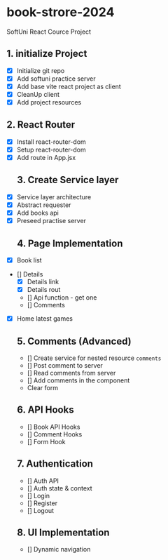 # book-strore-2024
SoftUni React Cource Project

## 1. initialize Project
- [x] Initialize git repo
- [x] Add softuni practice server
- [x] Add base vite react project as client
- [x] CleanUp client
- [x] Add project resources
## 2. React Router
- [x] Install react-router-dom
- [x] Setup react-router-dom
- [x] Add route in App.jsx
  ## 3. Create Service layer
- [x] Service layer architecture
- [x] Abstract requester
- [x] Add books api
- [x] Preseed practise server
  ## 4. Page Implementation
- [x] Book list
- [] Details
  - [x] Details link
  - [x] Details rout
  - [] Api function - get one
  - [] Comments
- [x] Home latest games
  ## 5. Comments (Advanced)
  - [] Create service for nested resource `comments`
  - [] Post comment to server
  - [] Read comments from server
  - [] Add comments in the component
  - Clear form
  ## 6. API Hooks
  - [] Book API Hooks
  - [] Comment Hooks
  - [] Form Hook
  ## 7. Authentication
  - [] Auth API
  - [] Auth state & context
  - [] Login
  - [] Register
  - [] Logout
  ## 8. UI Implementation
  - [] Dynamic navigation